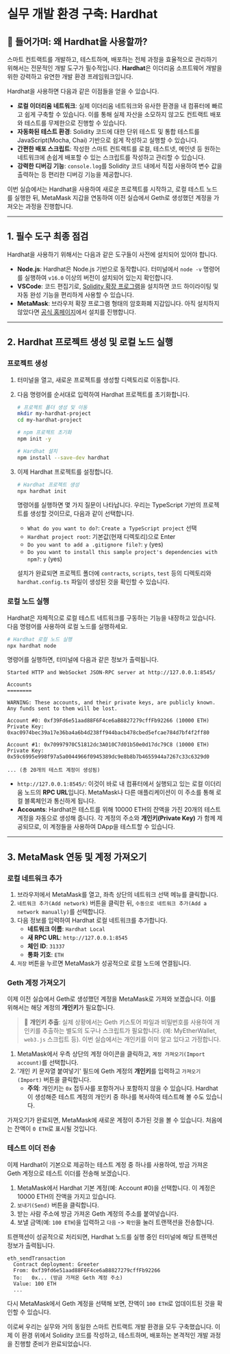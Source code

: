# 실무 개발 환경 구축: Hardhat

## 📜 들어가며: 왜 Hardhat을 사용할까?

스마트 컨트랙트를 개발하고, 테스트하며, 배포하는 전체 과정을 효율적으로 관리하기 위해서는 전문적인 개발 도구가 필수적입니다. **Hardhat**은 이더리움 소프트웨어 개발을 위한 강력하고 유연한 개발 환경 프레임워크입니다.

Hardhat을 사용하면 다음과 같은 이점들을 얻을 수 있습니다.

-   **로컬 이더리움 네트워크**: 실제 이더리움 네트워크와 유사한 환경을 내 컴퓨터에 빠르고 쉽게 구축할 수 있습니다. 이를 통해 실제 자산을 소모하지 않고도 컨트랙트 배포와 테스트를 무제한으로 진행할 수 있습니다.
-   **자동화된 테스트 환경**: Solidity 코드에 대한 단위 테스트 및 통합 테스트를 JavaScript(Mocha, Chai) 기반으로 쉽게 작성하고 실행할 수 있습니다.
-   **간편한 배포 스크립트**: 작성한 스마트 컨트랙트를 로컬, 테스트넷, 메인넷 등 원하는 네트워크에 손쉽게 배포할 수 있는 스크립트를 작성하고 관리할 수 있습니다.
-   **강력한 디버깅 기능**: `console.log`를 Solidity 코드 내에서 직접 사용하여 변수 값을 출력하는 등 편리한 디버깅 기능을 제공합니다.

이번 실습에서는 Hardhat을 사용하여 새로운 프로젝트를 시작하고, 로컬 테스트 노드를 실행한 뒤, MetaMask 지갑을 연동하여 이전 실습에서 Geth로 생성했던 계정을 가져오는 과정을 진행합니다.

---

## 1. 필수 도구 최종 점검

Hardhat을 사용하기 위해서는 다음과 같은 도구들이 사전에 설치되어 있어야 합니다.

-   **Node.js**: Hardhat은 Node.js 기반으로 동작합니다. 터미널에서 `node -v` 명령어를 실행하여 `v16.0` 이상의 버전이 설치되어 있는지 확인합니다.
-   **VSCode**: 코드 편집기로, [Solidity 확장 프로그램](https://marketplace.visualstudio.com/items?itemName=JuanBlanco.solidity)을 설치하면 코드 하이라이팅 및 자동 완성 기능을 편리하게 사용할 수 있습니다.
-   **MetaMask**: 브라우저 확장 프로그램 형태의 암호화폐 지갑입니다. 아직 설치하지 않았다면 [공식 홈페이지](https://metamask.io/)에서 설치를 진행합니다.

---

## 2. Hardhat 프로젝트 생성 및 로컬 노드 실행

### **프로젝트 생성**

1.  터미널을 열고, 새로운 프로젝트를 생성할 디렉토리로 이동합니다.
2.  다음 명령어를 순서대로 입력하여 Hardhat 프로젝트를 초기화합니다.

    ```bash
    # 프로젝트 폴더 생성 및 이동
    mkdir my-hardhat-project
    cd my-hardhat-project

    # npm 프로젝트 초기화
    npm init -y

    # Hardhat 설치
    npm install --save-dev hardhat
    ```

3.  이제 Hardhat 프로젝트를 설정합니다.

    ```bash
    # Hardhat 프로젝트 생성
    npx hardhat init
    ```

    명령어를 실행하면 몇 가지 질문이 나타납니다. 우리는 TypeScript 기반의 프로젝트를 생성할 것이므로, 다음과 같이 선택합니다.

    -   `What do you want to do?`: `Create a TypeScript project` 선택
    -   `Hardhat project root`: 기본값(현재 디렉토리)으로 Enter
    -   `Do you want to add a .gitignore file?`: `y` (yes)
    -   `Do you want to install this sample project's dependencies with npm?`: `y` (yes)

    설치가 완료되면 프로젝트 폴더에 `contracts`, `scripts`, `test` 등의 디렉토리와 `hardhat.config.ts` 파일이 생성된 것을 확인할 수 있습니다.

### **로컬 노드 실행**

Hardhat은 자체적으로 로컬 테스트 네트워크를 구동하는 기능을 내장하고 있습니다. 다음 명령어를 사용하여 로컬 노드를 실행하세요.

```bash
# Hardhat 로컬 노드 실행
npx hardhat node
```

명령어를 실행하면, 터미널에 다음과 같은 정보가 출력됩니다.

```
Started HTTP and WebSocket JSON-RPC server at http://127.0.0.1:8545/

Accounts
========

WARNING: These accounts, and their private keys, are publicly known.
Any funds sent to them will be lost.

Account #0: 0xf39Fd6e51aad88F6F4ce6aB8827279cffFb92266 (10000 ETH)
Private Key: 0xac0974bec39a17e36ba4a6b4d238ff944bacb478cbed5efcae784d7bf4f2ff80

Account #1: 0x70997970C51812dc3A010C7d01b50e0d17dc79C8 (10000 ETH)
Private Key: 0x59c6995e998f97a5a0044966f0945389dc9e8b8b7b4655944a7267c33c6329d0

... (총 20개의 테스트 계정이 생성됨)
```

-   `http://127.0.0.1:8545/`: 이것이 바로 내 컴퓨터에서 실행되고 있는 로컬 이더리움 노드의 **RPC URL**입니다. MetaMask나 다른 애플리케이션이 이 주소를 통해 로컬 블록체인과 통신하게 됩니다.
-   **Accounts**: Hardhat은 테스트를 위해 10000 ETH의 잔액을 가진 20개의 테스트 계정을 자동으로 생성해 줍니다. 각 계정의 주소와 **개인키(Private Key)** 가 함께 제공되므로, 이 계정들을 사용하여 DApp을 테스트할 수 있습니다.

---

## 3. MetaMask 연동 및 계정 가져오기

### **로컬 네트워크 추가**

1.  브라우저에서 MetaMask를 열고, 좌측 상단의 네트워크 선택 메뉴를 클릭합니다.
2.  `네트워크 추가(Add network)` 버튼을 클릭한 뒤, `수동으로 네트워크 추가(Add a network manually)`를 선택합니다.
3.  다음 정보를 입력하여 Hardhat 로컬 네트워크를 추가합니다.
    -   **네트워크 이름**: `Hardhat Local`
    -   **새 RPC URL**: `http://127.0.0.1:8545`
    -   **체인 ID**: `31337`
    -   **통화 기호**: `ETH`
4.  `저장` 버튼을 누르면 MetaMask가 성공적으로 로컬 노드에 연결됩니다.

### **Geth 계정 가져오기**

이제 이전 실습에서 Geth로 생성했던 계정을 MetaMask로 가져와 보겠습니다. 이를 위해서는 해당 계정의 **개인키**가 필요합니다.

> 🔐 **개인키 추출**: 실제 상황에서는 Geth 키스토어 파일과 비밀번호를 사용하여 개인키를 추출하는 별도의 도구나 스크립트가 필요합니다. (예: MyEtherWallet, `web3.js` 스크립트 등). 이번 실습에서는 개인키를 이미 알고 있다고 가정합니다.

1.  MetaMask에서 우측 상단의 계정 아이콘을 클릭하고, `계정 가져오기(Import account)`를 선택합니다.
2.  '개인 키 문자열 붙여넣기' 필드에 Geth 계정의 **개인키**를 입력하고 `가져오기(Import)` 버튼을 클릭합니다.
    -   **주의**: 개인키는 `0x` 접두사를 포함하거나 포함하지 않을 수 있습니다. Hardhat이 생성해준 테스트 계정의 개인키 중 하나를 복사하여 테스트해 볼 수도 있습니다.

가져오기가 완료되면, MetaMask에 새로운 계정이 추가된 것을 볼 수 있습니다. 처음에는 잔액이 `0 ETH`로 표시될 것입니다.

### **테스트 이더 전송**

이제 Hardhat이 기본으로 제공하는 테스트 계정 중 하나를 사용하여, 방금 가져온 Geth 계정으로 테스트 이더를 전송해 보겠습니다.

1.  MetaMask에서 Hardhat 기본 계정(예: Account #0)을 선택합니다. 이 계정은 10000 ETH의 잔액을 가지고 있습니다.
2.  `보내기(Send)` 버튼을 클릭합니다.
3.  받는 사람 주소에 방금 가져온 Geth 계정의 주소를 붙여넣습니다.
4.  보낼 금액(예: `100 ETH`)을 입력하고 `다음` -> `확인`을 눌러 트랜잭션을 전송합니다.

트랜잭션이 성공적으로 처리되면, Hardhat 노드를 실행 중인 터미널에 해당 트랜잭션 정보가 출력됩니다.

```
eth_sendTransaction
  Contract deployment: Greeter
  From: 0xf39fd6e51aad88F6F4ce6aB8827279cffFb92266
  To:   0x... (방금 가져온 Geth 계정 주소)
  Value: 100 ETH
  ...
```

다시 MetaMask에서 Geth 계정을 선택해 보면, 잔액이 `100 ETH`로 업데이트된 것을 확인할 수 있습니다.

이로써 우리는 실무와 거의 동일한 스마트 컨트랙트 개발 환경을 모두 구축했습니다. 이제 이 환경 위에서 Solidity 코드를 작성하고, 테스트하며, 배포하는 본격적인 개발 과정을 진행할 준비가 완료되었습니다.
